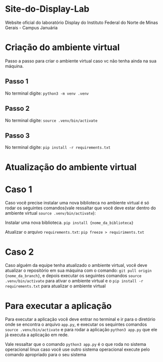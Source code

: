 # Site-do-Display-Lab
Website oficial do laboratório Display do Instituto Federal do Norte de Minas Gerais - Campus Januária

# Criação do ambiente virtual

Passo a passo para criar o ambiente virtual caso vc não tenha ainda na sua máquina.

## Passo 1

No terminal digite: `python3 -m venv .venv`

## Passo 2

No terminal digite: `source .venv/bin/activate`

## Passo 3

No terminal digite: `pip install -r requirements.txt`

# Atualização do ambiente virtual

# Caso 1

Caso você precise instalar uma nova biblioteca no ambiente virtual é só rodar 
os seguintes comandos(vale ressaltar que você deve estar dentro do ambiente 
virtual `source .venv/bin/activate`):

Instalar uma nova biblioteca. `pip install {nome_da_biblioteca}`

Atualizar o arquivo `requirements.txt`: `pip freeze > requiriments.txt`

# Caso 2

Caso alguém da equipe tenha atualizado o ambiente virtual, você deve atualizar o repositório em
sua máquina com o comando: `git pull origin {nome_da_branch}`, e depois executar os seguintes 
comandos `source .venv/bin/activate` para ativar o ambiente virtual e o
`pip install -r requirements.txt` para atualizar o ambiente virtual

# Para executar a aplicação

Para executar a aplicação você deve entrar no terminal e ir para o diretório onde se encontra o 
arquivo `app.py`, e executar os sequintes comandos `source .venv/bin/activate` e para rodar a 
aplicação `python3 app.py` que ele já executa a aplicação em rede.

Vale ressaltar que o comando `python3 app.py` é o que roda no sistema operacional linux caso você 
use outro sistema operacional execute pelo comando apropriado para o seu sistema






